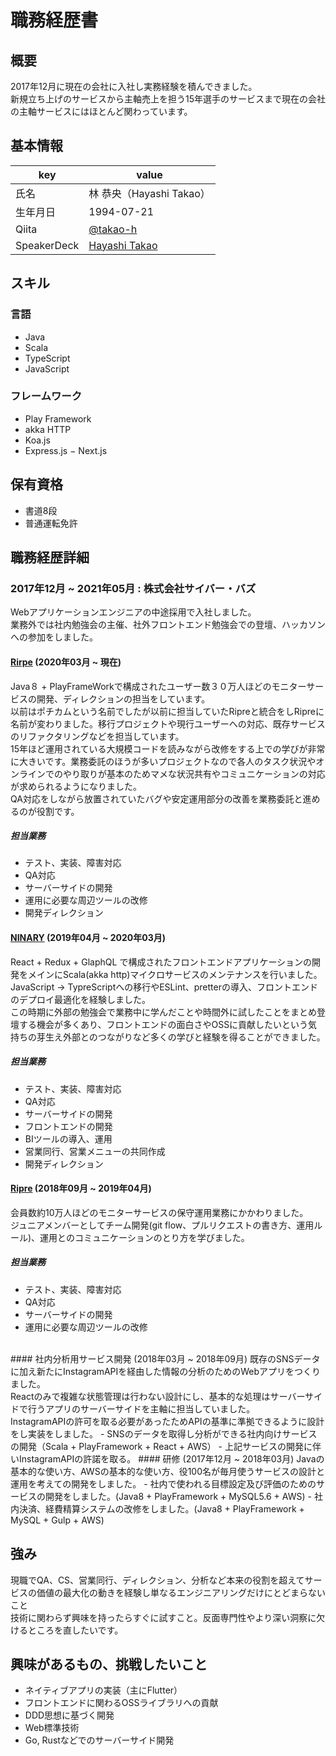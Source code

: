 # 職務経歴書
## 概要
2017年12月に現在の会社に入社し実務経験を積んできました。<br>
新規立ち上げのサービスから主軸売上を担う15年選手のサービスまで現在の会社の主軸サービスにはほとんど関わっています。
## 基本情報
|key|value|
|---|---|
|氏名|林 恭央（Hayashi Takao）|
|生年月日|1994-07-21|
|Qiita|[@takao-h](https://qiita.com/takao-h)|
|SpeakerDeck|[Hayashi Takao](https://speakerdeck.com/remrem0090)|
## スキル
### 言語
- Java
- Scala
- TypeScript
- JavaScript

### フレームワーク
- Play Framework
- akka HTTP
- Koa.js
- Express.js
− Next.js
## 保有資格
- 書道8段
- 普通運転免許

## 職務経歴詳細
### 2017年12月 ~ 2021年05月 : 株式会社サイバー・バズ<br>
Webアプリケーションエンジニアの中途採用で入社しました。<br>
業務外では社内勉強会の主催、社外フロントエンド勉強会での登壇、ハッカソンへの参加をしました。

#### [Rirpe](https://ripre.com/) (2020年03月 ~ 現在)
 Java８ + PlayFrameWorkで構成されたユーザー数３０万人ほどのモニターサービスの開発、ディレクションの担当をしています。<br>
以前はポチカムという名前でしたが以前に担当していたRipreと統合をしRipreに名前が変わりました。移行プロジェクトや現行ユーザーへの対応、既存サービスのリファクタリングなどを担当しています。<br>
15年ほど運用されている大規模コードを読みながら改修をする上での学びが非常に大きいです。業務委託のほうが多いプロジェクトなので各人のタスク状況やオンラインでのやり取りが基本のためマメな状況共有やコミュニケーションの対応が求められるようになりました。<br>
QA対応をしながら放置されていたバグや安定運用部分の改善を業務委託と進めるのが役割です。

##### 担当業務
- テスト、実装、障害対応
- QA対応
- サーバーサイドの開発
- 運用に必要な周辺ツールの改修
- 開発ディレクション
#### [NINARY](https://ninary.jp/) (2019年04月 ~ 2020年03月)
React + Redux + GlaphQL で構成されたフロントエンドアプリケーションの開発をメインにScala(akka http)マイクロサービスのメンテナンスを行いました。<br>
JavaScript → TypreScriptへの移行やESLint、pretterの導入、フロントエンドのデプロイ最適化を経験しました。<br>
この時期に外部の勉強会で業務中に学んだことや時間外に試したことをまとめ登壇する機会が多くあり、フロントエンドの面白さやOSSに貢献したいという気持ちの芽生え外部とのつながりなど多くの学びと経験を得ることができました。
##### 担当業務
- テスト、実装、障害対応
- QA対応
- サーバーサイドの開発
- フロントエンドの開発
- BIツールの導入、運用
- 営業同行、営業メニューの共同作成
- 開発ディレクション

#### [Ripre](https://ripre.com/) (2018年09月 ~ 2019年04月)
会員数約10万人ほどのモニターサービスの保守運用業務にかかわりました。<br>
ジュニアメンバーとしてチーム開発(git flow、プルリクエストの書き方、運用ルール)、運用とのコミュニケーションのとり方を学びました。
##### 担当業務
- テスト、実装、障害対応
- QA対応
- サーバーサイドの開発
- 運用に必要な周辺ツールの改修
<br>
#### 社内分析用サービス開発 (2018年03月 ~ 2018年09月)
既存のSNSデータに加え新たにInstagramAPIを経由した情報の分析のためのWebアプリをつくりました。<br>
Reactのみで複雑な状態管理は行わない設計にし、基本的な処理はサーバーサイドで行うアプリのサーバーサイドを主軸に担当していました。<br>
InstagramAPIの許可を取る必要があったためAPIの基準に準拠できるように設計をし実装をしました。
- SNSのデータを取得し分析ができる社内向けサービスの開発（Scala + PlayFramework + React + AWS）
- 上記サービスの開発に伴いInstagramAPIの許諾を取る。
#### 研修 (2017年12月 ~ 2018年03月)
Javaの基本的な使い方、AWSの基本的な使い方、役100名が毎月使うサービスの設計と運用を考えての開発をしました。
- 社内で使われる目標設定及び評価のためのサービスの開発をしました。(Java8 + PlayFramework + MySQL5.6 + AWS)
- 社内決済、経費精算システムの改修をしました。(Java8 + PlayFramework + MySQL + Gulp + AWS)


## 強み
現職でQA、CS、営業同行、ディレクション、分析など本来の役割を超えてサービスの価値の最大化の動きを経験し単なるエンジニアリングだけにとどまらないこと<br>
技術に関わらず興味を持ったらすぐに試すこと。反面専門性やより深い洞察に欠けるところを直したいです。
## 興味があるもの、挑戦したいこと
- ネイティブアプリの実装（主にFlutter）
- フロントエンドに関わるOSSライブラリへの貢献
- DDD思想に基づく開発
- Web標準技術
- Go, Rustなどでのサーバーサイド開発